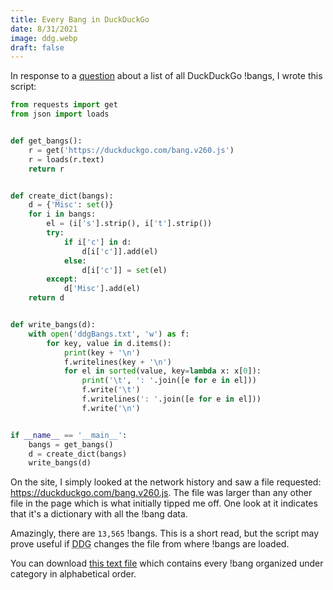 ```yaml
---
title: Every Bang in DuckDuckGo
date: 8/31/2021
image: ddg.webp
draft: false
---
```


In response to a [question](https://www.reddit.com/r/duckduckgo/comments/pf6t4q/is_there_any_option_to_export_all_the_ddg_bangs/) about a list of all DuckDuckGo !bangs, I wrote this script:

```python
from requests import get
from json import loads


def get_bangs():
    r = get('https://duckduckgo.com/bang.v260.js')
    r = loads(r.text)
    return r


def create_dict(bangs):
    d = {'Misc': set()}
    for i in bangs:
        el = (i['s'].strip(), i['t'].strip())
        try:
            if i['c'] in d:
                d[i['c']].add(el)
            else:
                d[i['c']] = set(el)
        except:
            d['Misc'].add(el)
    return d


def write_bangs(d):
    with open('ddgBangs.txt', 'w') as f:
        for key, value in d.items():
            print(key + '\n')
            f.writelines(key + '\n')
            for el in sorted(value, key=lambda x: x[0]):
                print('\t', ': '.join([e for e in el]))
                f.write('\t')
                f.writelines(': '.join([e for e in el]))
                f.write('\n')


if __name__ == '__main__':
    bangs = get_bangs()
    d = create_dict(bangs)
    write_bangs(d)
```

On the site, I simply looked at the network history and saw a file requested: https://duckduckgo.com/bang.v260.js. The file was larger than any other file in the page which is what initially tipped me off. One look at it indicates that it's a dictionary with all the !bang data.

Amazingly, there are `13,565` !bangs. This is a short read, but the script may prove useful if <abbr title="DuckDuckGo">DDG</abbr> changes the file from where !bangs are loaded.

You can download [this text file](/data/ddgBangs.txt) which contains every !bang organized under category in alphabetical order.
